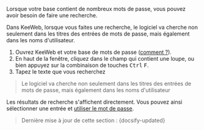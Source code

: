 Lorsque votre base contient de nombreux mots de passe, vous pouvez avoir besoin de faire une recherche.

Dans KeeWeb, lorsque vous faites une recherche, le logiciel va cherche non seulement dans les titres des entrées de mots de passe, mais également dans les noms d'utilisateur.

1. Ouvrez KeeWeb et votre base de mots de passe ([comment ?](tasks/keeweb-opening-database.md)).
2. En haut de la fenêtre, cliquez dans le champ qui contient une loupe, ou bien appuyez sur la combinaison de touches <kbd>Ctrl</kbd> <kbd>F</kbd>.
3. Tapez le texte que vous recherchez

> Le logiciel va cherche non seulement dans les titres des entrées de mots de passe, mais également dans les noms d'utilisateur

Les résultats de recherche s'affichent directement. Vous pouvez ainsi sélectionner une entrée et [utiliser le mot de passe](tasks/keeweb-use-password.md).

> Dernière mise à jour de cette section : {docsify-updated}

